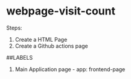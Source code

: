 # webpage-visit-count
Steps:

1. Create a HTML Page 
2. Create a Github actions page 









##LABELS

1. Main Application page - app: frontend-page